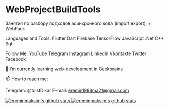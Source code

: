 # WebProjectBuildTools
 Занятия по разбору подходов асинхронного кода (import,export), + WebPack


Languages and Tools:
Flutter Dart Firebase TensorFlow JavaScript .Net C++ Sql

Follow Me:
YouTube Telegram Instagram LinkedIn Vkontakte Twitter Facebook


🌱 I’m currently learning web-development in Geekbrains

📫 How to reach me:

Telegram: @tolstDikar
E-mail: eremin1988ma21@gmail.com

<a href="https://github.com/ereminmaksim/github-readme-stats">
  <img align="center" src="https://github-readme-stats.anuraghazra1.vercel.app/api?username=ereminmaksim&show_icons=true&include_all_commits=true&theme=radical" alt="ereminmaksim's github stats" />
  <img align="center" src="https://github-readme-stats.anuraghazra1.vercel.app/api?username=ereminmaksim&show_icons=true&include_all_commits=true&theme=material-palenight" alt="ereminmaksim's github stats" />


